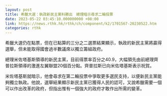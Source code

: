 ```yaml
---
layout: post
title: 希臘大選：執政新民主黨料勝出　總理暗示尋求二輪投票
date: 2023-05-22 03:45:10.000000000 +08:00
link: https://news.rthk.hk/rthk/ch/component/k2/1701567-20230522.htm
categories: rthk
---
```


希臘大選仍在點票，但在已點算的三分之二選票結果顯示，執政的新民主黨將贏得選舉，但未能取得國會過半數議席以獨立籌組政府。

總理米佐塔基斯領導的新民主黨，目前得票率百分之40.9，大幅領先由前總理齊普拉斯領導的激進左翼聯盟20個百分點。齊普拉斯已向米佐塔基斯表示祝賀。

米佐塔基斯就暗示，他會尋求在第二輪投票中爭取更多選民支持，以便新民主黨能夠獨立執政。他說，選舉結果顯示新民主黨已獲得人民的認可，又說希臘需要一個可以作出改革的政府，但指出惟有一個強大的政府才敢作出所需的變革。
